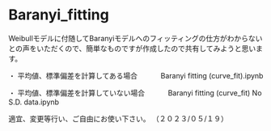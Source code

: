 # Baranyi_fitting

Weibullモデルに付随してBaranyiモデルへのフィッティングの仕方がわからないとの声をいただくので、簡単なものですが作成したので共有してみようと思います。

・ 平均値、標準偏差を計算してある場合　　　 Baranyi fitting (curve_fit).ipynb

・ 平均値、標準偏差を計算していない場合　　　 Baranyi fitting (curve_fit) No S.D. data.ipynb

適宜、変更等行い、ご自由にお使い下さい。 （２０２３/０５/１９）
